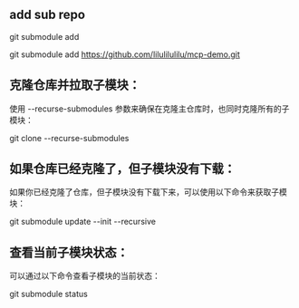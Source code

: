 ## add sub repo
git submodule add 

git submodule add https://github.com/lilulilulilu/mcp-demo.git


## 克隆仓库并拉取子模块：
使用 --recurse-submodules 参数来确保在克隆主仓库时，也同时克隆所有的子模块：

git clone --recurse-submodules <repository-url>


## 如果仓库已经克隆了，但子模块没有下载：
如果你已经克隆了仓库，但子模块没有下载下来，可以使用以下命令来获取子模块：

git submodule update --init --recursive


## 查看当前子模块状态：
可以通过以下命令查看子模块的当前状态：

git submodule status